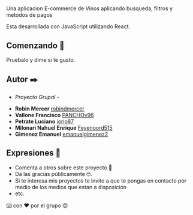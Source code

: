 
#

Una aplicacion E-commerce de Vinos aplicando busqueda, filtros y metodos de pagos   

Esta desarrollada con JavaScript utilizando React.  



## Comenzando 🚀

Pruebalo y dime si te gusto.

## Autor ✒️
 - *Proyecto Grupal* -
* **Robin Mercer** [robindmercer](https://github.com/robindmercer)
* **Vallone Francisco**  [PANCHOv96](https://github.com/PANCHOv96)
* **Petrate Luciano**  [iorio87](https://github.com/iorio87)
* **Milonari Nahuel Enrique**  [Feyenoord515](https://github.com/Feyenoord515)
* **Gimenez Emanuel**  [emanuelgimenez2](https://github.com/emanuelgimenez2)


## Expresiones  🎁

* Comenta a otros sobre este proyecto 📢
* Da las gracias públicamente 🤓.
* Si te interesa mis proyectos te invito a que te pongas en contacto por medio de los medios  que estan a disposición
* etc.

⌨️ con ❤️ por el grupo 😊
